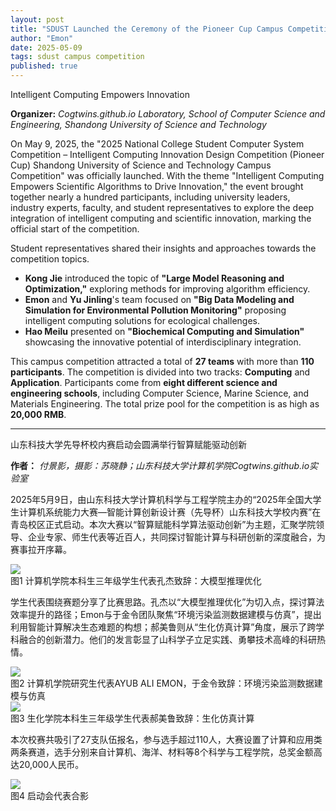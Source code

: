 ```yaml
---
layout: post
title: "SDUST Launched the Ceremony of the Pioneer Cup Campus Competition"
author: "Emon"
date: 2025-05-09
tags: sdust campus competition
published: true
---
```


<div class="text-center mt-2 mb-3 fw-bold fs-4">
    Intelligent Computing Empowers Innovation
</div>

__Organizer:__ _Cogtwins.github.io Laboratory, School of Computer Science and Engineering, Shandong University of Science and Technology_
<br>

On May 9, 2025, the "2025 National College Student Computer System Competition – Intelligent Computing Innovation Design Competition (Pioneer Cup) Shandong University of Science and Technology Campus Competition" was officially launched. With the theme "Intelligent Computing Empowers Scientific Algorithms to Drive Innovation," the event brought together nearly a hundred participants, including university leaders, industry experts, faculty, and student representatives to explore the deep integration of intelligent computing and scientific innovation, marking the official start of the competition.


Student representatives shared their insights and approaches towards the competition topics.

- __Kong Jie__ introduced the topic of __"Large Model Reasoning and Optimization,"__ exploring methods for improving algorithm efficiency.
- __Emon__ and __Yu Jinling__'s team focused on __"Big Data Modeling and Simulation for Environmental Pollution Monitoring"__ proposing intelligent computing solutions for ecological challenges.
- __Hao Meilu__ presented on __"Biochemical Computing and Simulation"__ showcasing the innovative potential of interdisciplinary integration.

This campus competition attracted a total of __27 teams__ with more than __110 participants__. The competition is divided into two tracks: __Computing__ and __Application__. Participants come from __eight different science and engineering schools__, including Computer Science, Marine Science, and Materials Engineering. The total prize pool for the competition is as high as __20,000 RMB__.

<hr>

<div class="text-center mb-3 fw-bold fs-4">
    山东科技大学先导杯校内赛启动会圆满举行智算赋能驱动创新
</div>

__作者：__ _付景影，摄影：苏晓静；山东科技大学计算机学院Cogtwins.github.io实验室_

2025年5月9日，由山东科技大学计算机科学与工程学院主办的“2025年全国大学生计算机系统能力大赛—智能计算创新设计赛（先导杯）山东科技大学校内赛”在青岛校区正式启动。本次大赛以“智算赋能科学算法驱动创新”为主题，汇聚学院领导、企业专家、师生代表等近百人，共同探讨智能计算与科研创新的深度融合，为赛事拉开序幕。

<div class="text-center mb-3">
    <img class="img-fluid img-thumbnail" style="max-height: 380px;"
        src="{{ '/assets/postimg/2025-05-09-kong-jie.jpg' | relative_url }}" />
    <br>
    <span class="fst-italic text-small text-secondary">图1 计算机学院本科生三年级学生代表孔杰致辞：大模型推理优化</span>
</div>

学生代表围绕赛题分享了比赛思路。孔杰以“大模型推理优化”为切入点，探讨算法效率提升的路径；Emon与于金令团队聚焦“环境污染监测数据建模与仿真”，提出利用智能计算解决生态难题的构想；郝美鲁则从“生化仿真计算”角度，展示了跨学科融合的创新潜力。他们的发言彰显了山科学子立足实践、勇攀技术高峰的科研热情。

<div class="text-center mb-3">
    <img class="img-fluid img-thumbnail" style="max-height: 380px;"
        src="{{ '/assets/postimg/2025-05-09-emon-jinling.jpg' | relative_url }}" />
    <br>
    <span class="fst-italic text-small text-secondary">图2 计算机学院研究生代表AYUB ALI EMON，于金令致辞：环境污染监测数据建模与仿真</span>
</div>

<div class="text-center mb-3">
    <img class="img-fluid img-thumbnail" style="max-height: 380px;"
        src="{{ '/assets/postimg/2025-05-09-hao-meilu.jpg' | relative_url }}" />
    <br>
    <span class="fst-italic text-small text-secondary">图3 生化学院本科生三年级学生代表郝美鲁致辞：生化仿真计算</span>
</div>

本次校赛共吸引了27支队伍报名，参与选手超过110人，大赛设置了计算和应用类两条赛道，选手分别来自计算机、海洋、材料等8个科学与工程学院，总奖金额高达20,000人民币。

<div class="text-center mb-3">
    <img class="img-fluid img-thumbnail" style="max-height: 380px;"
        src="{{ '/assets/postimg/2025-05-09-group-photo.jpg' | relative_url }}" />
    <br>
    <span class="fst-italic text-small text-secondary">图4 启动会代表合影</span>
</div>

